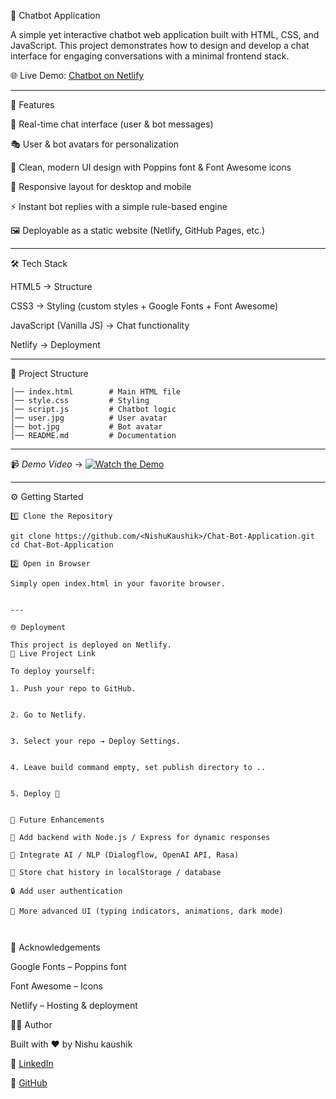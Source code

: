 🤖 Chatbot Application

A simple yet interactive chatbot web application built with HTML, CSS, and JavaScript. This project demonstrates how to design and develop a chat interface for engaging conversations with a minimal frontend stack.

🌐 Live Demo: [Chatbot on Netlify](https://roaring-maamoul-5d8043.netlify.app/)



---

🚀 Features

💬 Real-time chat interface (user & bot messages)

🎭 User & bot avatars for personalization

🎨 Clean, modern UI design with Poppins font & Font Awesome icons

📱 Responsive layout for desktop and mobile

⚡ Instant bot replies with a simple rule-based engine

🖼️ Deployable as a static website (Netlify, GitHub Pages, etc.)



---

🛠️ Tech Stack

HTML5 → Structure

CSS3 → Styling (custom styles + Google Fonts + Font Awesome)

JavaScript (Vanilla JS) → Chat functionality

Netlify → Deployment



---

📂 Project Structure

```Chat-Bot-Application/
│── index.html        # Main HTML file
│── style.css         # Styling
│── script.js         # Chatbot logic
│── user.jpg          # User avatar
│── bot.jpg           # Bot avatar
│── README.md         # Documentation
```


---

📹 *Demo Video* → [![Watch the Demo](https://img.shields.io/badge/▶️%20Watch%20Demo-FF0000?style=for-the-badge&logo=youtube&logoColor=white)](https://drive.google.com/file/d/1dINJp2DgtONE2Y-tkuE0HeaF0SCzqgit/view?usp=drivesdk)



---

⚙️ Getting Started
```
1️⃣ Clone the Repository

git clone https://github.com/<NishuKaushik>/Chat-Bot-Application.git
cd Chat-Bot-Application

2️⃣ Open in Browser

Simply open index.html in your favorite browser.


---

🌐 Deployment

This project is deployed on Netlify.
🔗 Live Project Link

To deploy yourself:

1. Push your repo to GitHub.


2. Go to Netlify.


3. Select your repo → Deploy Settings.


4. Leave build command empty, set publish directory to ..


5. Deploy 🚀
```

```

📌 Future Enhancements

🔗 Add backend with Node.js / Express for dynamic responses

🧠 Integrate AI / NLP (Dialogflow, OpenAI API, Rasa)

💾 Store chat history in localStorage / database

🔒 Add user authentication

🎨 More advanced UI (typing indicators, animations, dark mode)



```

🙌 Acknowledgements

Google Fonts – Poppins font

Font Awesome – Icons

Netlify – Hosting & deployment





👩‍💻 Author

Built with ❤️ by Nishu kaushik

💼 [LinkedIn](https://www.linkedin.com/in/nishukaushik166/)

🐙 [GitHub](https://github.com/NishuKaushik)

